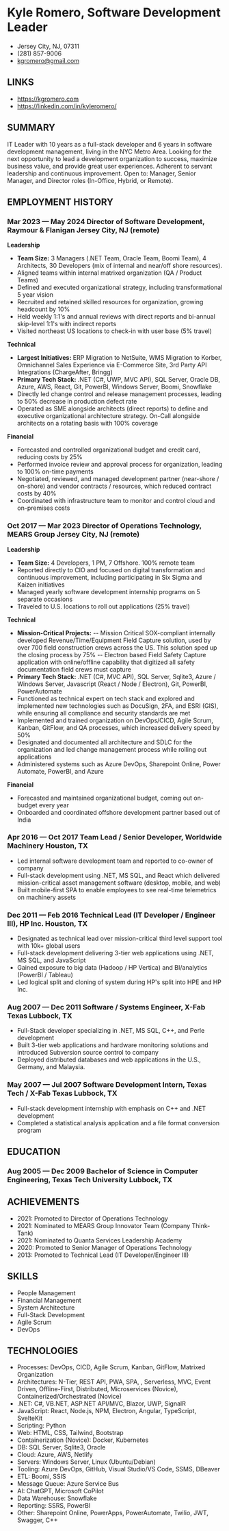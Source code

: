﻿# Kyle Romero, Software Development Leader
- Jersey City, NJ, 07311
- (281) 857-9006
- kgromero@gmail.com

## LINKS 
- https://kgromero.com
- https://linkedin.com/in/kyleromero/

## SUMMARY 
IT Leader with 10 years as a full-stack developer and 6 years in software development management, living in the NYC Metro Area. Looking for the next opportunity to lead a development organization to success, maximize business value, and provide great user experiences. Adherent to servant leadership and continuous improvement. Open to: Manager, Senior Manager, and Director roles (In-Office, Hybrid, or Remote).

## EMPLOYMENT HISTORY
### Mar 2023 — May 2024 Director of Software Development, Raymour & Flanigan Jersey City, NJ (remote)
**Leadership**
- **Team Size:** 3 Managers (.NET Team, Oracle Team, Boomi Team), 4 Architects, 30 Developers (mix of internal and near/off shore resources).
- Aligned teams within internal matrixed organization (QA / Product Teams)
- Defined and executed organizational strategy, including transformational 5 year vision
- Recruited and retained skilled resources for organization, growing headcount by 10%
- Held weekly 1:1's and annual reviews with direct reports and bi-annual skip-level 1:1's with indirect reports
- Visited northeast US locations to check-in with user base (5% travel)

**Technical**
- **Largest Initiatives:** ERP Migration to NetSuite, WMS Migration to Korber, Omnichannel Sales Experience via E-Commerce Site, 3rd Party API Integrations (ChargeAfter, Bringg)
- **Primary Tech Stack:** .NET (C#, UWP, MVC API), SQL Server, Oracle DB, Azure, AWS, React, Git, PowerBI, Windows Server, Boomi, Snowflake
- Directly led change control and release management processes, leading to 50% decrease in production defect rate
- Operated as SME alongside architects (direct reports) to define and executive organizational architecture strategy. On-Call alongside architects on a rotating basis with 100% coverage

**Financial**
- Forecasted and controlled organizational budget and credit card, reducing costs by 25%
- Performed invoice review and approval process for organization, leading to 100% on-time payments
- Negotiated, reviewed, and managed development partner (near-shore / on-shore) and vendor contracts / resources, which reduced contract costs by 40%
- Coordinated with infrastructure team to monitor and control cloud and on-premises costs

### Oct 2017 — Mar 2023 Director of Operations Technology, MEARS Group Jersey City, NJ (remote)
**Leadership**
- **Team Size:** 4 Developers, 1 PM, 7 Offshore. 100% remote team
- Reported directly to CIO and focused on digital transformation and continuous improvement, including participating in Six Sigma and Kaizen initiatives
- Managed yearly software development internship programs on 5 separate occasions
- Traveled to U.S. locations to roll out applications (25% travel)

**Technical**
- **Mission-Critical Projects:**
  -- Mission Critical SOX-compliant internally developed Revenue/Time/Equipment Field Capture solution, used by over 700 field construction crews across the US. This solution sped up the closing process by 75%
  -- Electron based Field Safety Capture application with online/offline capability that digitized all safety documentation field crews must capture
- **Primary Tech Stack:** .NET (C#, MVC API), SQL Server, Sqlite3, Azure / Windows Server, Javascript (React / Node / Electron), Git, PowerBI, PowerAutomate
- Functioned as technical expert on tech stack and explored and implemented new technologies such as DocuSign, 2FA, and ESRI (GIS), while ensuring all compliance and security standards are met
- Implemented and trained organization on DevOps/CICD, Agile Scrum, Kanban, GitFlow, and QA processes, which increased delivery speed by 50%
- Designated and documented all architecture and SDLC for the organization and led change management process while rolling out applications
- Administered systems such as Azure DevOps, Sharepoint Online, Power Automate, PowerBI, and Azure

**Financial**
- Forecasted and maintained organizational budget, coming out on-budget every year
- Onboarded and coordinated offshore development partner based out of India

### Apr 2016 — Oct 2017 Team Lead / Senior Developer, Worldwide Machinery Houston, TX
- Led internal software development team and reported to co-owner of company
- Full-stack development using .NET, MS SQL, and React which delivered mission-critical asset management software (desktop, mobile, and web)
- Built mobile-first SPA to enable employees to see real-time telemetrics on machinery assets

### Dec 2011 — Feb 2016 Technical Lead (IT Developer / Engineer III), HP Inc. Houston, TX
- Designated as technical lead over mission-critical third level support tool with 10k+ global users
- Full-stack development delivering 3-tier web applications using .NET, MS SQL, and JavaScript
- Gained exposure to big data (Hadoop / HP Vertica) and BI/analytics (PowerBI / Tableau)
- Led logical split and cloning of system during HP's split into HPE and HP Inc.

### Aug 2007 — Dec 2011 Software / Systems Engineer, X-Fab Texas Lubbock, TX
- Full-Stack developer specializing in .NET, MS SQL, C++, and Perle development
- Built 3-tier web applications and hardware monitoring solutions and introduced Subversion source control to company
- Deployed distributed databases and web applications in the U.S., Germany, and Malaysia.

### May 2007 — Jul 2007 Software Development Intern, Texas Tech / X-Fab Texas Lubbock, TX
- Full-stack development internship with emphasis on C++ and .NET development
- Completed a statistical analysis application and a file format conversion program

## EDUCATION
### Aug 2005 — Dec 2009 Bachelor of Science in Computer Engineering, Texas Tech University Lubbock, TX

## ACHIEVEMENTS 
- 2021: Promoted to Director of Operations Technology
- 2021: Nominated to MEARS Group Innovator Team (Company Think-Tank)
- 2021: Nominated to Quanta Services Leadership Academy
- 2020: Promoted to Senior Manager of Operations Technology
- 2013: Promoted to Technical Lead (IT Developer/Engineer III)

## SKILLS 
- People Management
- Financial Management
- System Architecture
- Full-Stack Development
- Agile Scrum
- DevOps

## TECHNOLOGIES 
- Processes: DevOps, CICD, Agile Scrum, Kanban, GitFlow, Matrixed Organization
- Architectures: N-Tier, REST API, PWA, SPA, , Serverless, MVC, Event Driven, Offline-First, Distributed, Microservices (Novice), Containerized/Orchestrated (Novice)
- .NET: C#, VB.NET, ASP.NET API/MVC, Blazor, UWP, SignalR
- JavaScript: React, Node.js, NPM, Electron, Angular, TypeScript, SvelteKit
- Scripting: Python 
- Web: HTML, CSS, Tailwind, Bootstrap
- Containerization (Novice): Docker, Kubernetes
- DB: SQL Server, Sqlite3, Oracle  
- Cloud: Azure, AWS, Netlify 
- Servers: Windows Server, Linux (Ubuntu/Debian) 
- Tooling: Azure DevOps, GitHub, Visual Studio/VS Code, SSMS, DBeaver 
- ETL: Boomi, SSIS 
- Message Queue: Azure Service Bus
- AI: ChatGPT, Microsoft CoPilot
- Data Warehouse: Snowflake
- Reporting: SSRS, PowerBI
- Other: Sharepoint Online, PowerApps, PowerAutomate, Twilio, JWT, Swagger, C++

